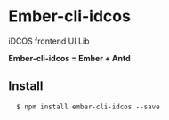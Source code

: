 # Ember-cli-idcos

iDCOS frontend UI Lib

**Ember-cli-idcos = Ember + Antd**

## Install

```shell
  $ npm install ember-cli-idcos --save
```

